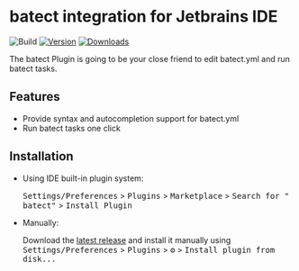 # batect integration for Jetbrains IDE

![Build](https://github.com/wenqingzhang/batect/workflows/Build/badge.svg)
[![Version](https://img.shields.io/jetbrains/plugin/v/16148-batect.svg)](https://plugins.jetbrains.com/plugin/16148-batect)
[![Downloads](https://img.shields.io/jetbrains/plugin/d/16148-batect.svg)](https://plugins.jetbrains.com/plugin/16148-batect)


<!-- Plugin description -->
The batect Plugin is going to be your close friend to edit batect.yml and run batect tasks.

## Features
- Provide syntax and autocompletion support for batect.yml
- Run batect tasks one click

<!-- Plugin description end -->

## Installation

- Using IDE built-in plugin system:

  <kbd>Settings/Preferences</kbd> > <kbd>Plugins</kbd> > <kbd>Marketplace</kbd> > <kbd>Search for "
  batect"</kbd> >
  <kbd>Install Plugin</kbd>

- Manually:

  Download the [latest release](https://github.com/wenqingzhang/batect/releases/latest) and install it manually
  using
  <kbd>Settings/Preferences</kbd> > <kbd>Plugins</kbd> > <kbd>⚙️</kbd> > <kbd>Install plugin from disk...</kbd>

